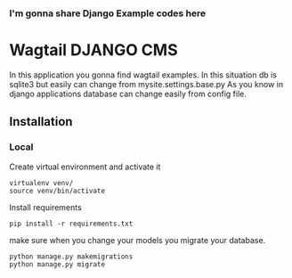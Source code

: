 ### I'm gonna share Django Example codes here
# Wagtail DJANGO CMS

In this application you gonna find wagtail examples. In this situation db is sqlite3 but easily can change from mysite.settings.base.py
As you know in django applications database can change easily from config file.
## Installation

### Local

Create virtual environment and activate it

    virtualenv venv/
    source venv/bin/activate

Install requirements 

    pip install -r requirements.txt

make sure when you change your models you migrate your database.

    python manage.py makemigrations
    python manage.py migrate